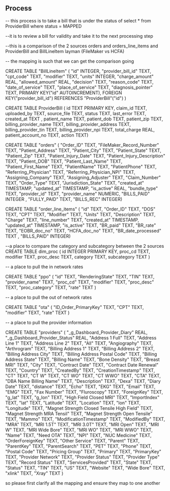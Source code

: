 ## Process

-- this process is to take a bill that is under the status of select * from ProviderBill where status = MAPPED

--it is to review a bill for validity and take it to the next processing step

--this is a comparison of the 2 sources orders and orders_line_items and ProviderBill and BillLineItem layman (FileMaker vs HCFA)

-- the mapping is such that we can get the comparison going 


CREATE TABLE "BillLineItem" (
	"id"	INTEGER,
	"provider_bill_id"	TEXT,
	"cpt_code"	TEXT,
	"modifier"	TEXT,
	"units"	INTEGER,
	"charge_amount"	REAL,
	"allowed_amount"	REAL,
	"decision"	TEXT,
	"reason_code"	TEXT,
	"date_of_service"	TEXT,
	"place_of_service"	TEXT,
	"diagnosis_pointer"	TEXT,
	PRIMARY KEY("id" AUTOINCREMENT),
	FOREIGN KEY("provider_bill_id") REFERENCES "ProviderBill"("id")
)


CREATE TABLE ProviderBill (
        id TEXT PRIMARY KEY,
        claim_id TEXT,
        uploaded_by TEXT,
        source_file TEXT,
        status TEXT,
        last_error TEXT,
        created_at TEXT
    , patient_name TEXT, patient_dob TEXT, patient_zip TEXT, billing_provider_name TEXT, billing_provider_address TEXT, billing_provider_tin TEXT, billing_provider_npi TEXT, total_charge REAL, patient_account_no TEXT, action TEXT)


CREATE TABLE "orders" (
	"Order_ID"	TEXT,
	"FileMaker_Record_Number"	TEXT,
	"Patient_Address"	TEXT,
	"Patient_City"	TEXT,
	"Patient_State"	TEXT,
	"Patient_Zip"	TEXT,
	"Patient_Injury_Date"	TEXT,
	"Patient_Injury_Description"	TEXT,
	"Patient_DOB"	TEXT,
	"Patient_Last_Name"	TEXT,
	"Patient_First_Name"	TEXT,
	"PatientName"	TEXT,
	"PatientPhone"	TEXT,
	"Referring_Physician"	TEXT,
	"Referring_Physician_NPI"	TEXT,
	"Assigning_Company"	TEXT,
	"Assigning_Adjuster"	TEXT,
	"Claim_Number"	TEXT,
	"Order_Type"	TEXT,
	"Jurisdiction_State"	TEXT,
	"created_at"	TIMESTAMP,
	"updated_at"	TIMESTAMP,
	"is_active"	REAL,
	"bundle_type"	TEXT,
	"provider_id"	TEXT,
	"provider_name"	NUMERIC,
	"BILLS_PAID"	INTEGER
, "FULLY_PAID"	TEXT, "BILLS_REC"	INTEGER)



CREATE TABLE "order_line_items" (
"id" TEXT,
  "Order_ID" TEXT,
  "DOS" TEXT,
  "CPT" TEXT,
  "Modifier" TEXT,
  "Units" TEXT,
  "Description" TEXT,
  "Charge" TEXT,
  "line_number" TEXT,
  "created_at" TIMESTAMP,
  "updated_at" TIMESTAMP,
  "is_active" TEXT,
  "BR_paid" TEXT,
  "BR_rate" TEXT,
  "EOBR_doc_no" TEXT,
  "HCFA_doc_no" TEXT,
  "BR_date_processed" TEXT
, "BILLS_PAID"	INTEGER)



--a place to compare the category and subcategory between the 2 sources
CREATE TABLE dim_proc (
            id INTEGER PRIMARY KEY,
            proc_cd TEXT,
            modifier TEXT,
            proc_desc TEXT,
            category TEXT,
            subcategory TEXT
        )


-- a place to pull the in network rates

CREATE TABLE "ppo" (
"id" TEXT,
  "RenderingState" TEXT,
  "TIN" TEXT,
  "provider_name" TEXT,
  "proc_cd" TEXT,
  "modifier" TEXT,
  "proc_desc" TEXT,
  "proc_category" TEXT,
  "rate" TEXT
)


-- a place to pull the out of network rates

CREATE TABLE "ota" (
"ID_Order_PrimaryKey" TEXT,
  "CPT" TEXT,
  "modifier" TEXT,
  "rate" TEXT
)


-- a place to pull the provider information

CREATE TABLE "providers" (
"_g_Dashboard_Provider_Diary" REAL,
  "_g_Dashboard_Provider_Status" REAL,
  "Address 1 Full" TEXT,
  "Address Line 1" TEXT,
  "Address Line 2" TEXT,
  "All" TEXT,
  "Angiography" TEXT,
  "Arthrogram" TEXT,
  "Billing Address 1" TEXT,
  "Billing Address 2" TEXT,
  "Billing Address City" TEXT,
  "Billing Address Postal Code" TEXT,
  "Billing Address State" TEXT,
  "Billing Name" TEXT,
  "Bone Density" TEXT,
  "Breast MRI" TEXT,
  "City" TEXT,
  "Contract Date" TEXT,
  "Contract Date Renewal" TEXT,
  "Country" TEXT,
  "CreatedBy" TEXT,
  "CreationTimestamp" TEXT,
  "CT" TEXT,
  "CT W" TEXT,
  "CT WO" TEXT,
  "CT WWO" TEXT,
  "CTA" TEXT,
  "DBA Name Billing Name" TEXT,
  "Description" TEXT,
  "Dexa" TEXT,
  "Diary Date" TEXT,
  "distance" TEXT,
  "Echo" TEXT,
  "EKG" TEXT,
  "Email" TEXT,
  "EMG" TEXT,
  "Fax Number" TEXT,
  "Fluroscopy" TEXT,
  "ForeignKey" TEXT,
  "g_lat" TEXT,
  "g_lon" TEXT,
  "High Field Closed MRI" TEXT,
  "ImportIndex" TEXT,
  "lat" TEXT,
  "Latitude" TEXT,
  "Location" TEXT,
  "lon" TEXT,
  "Longitude" TEXT,
  "Magnet Strength Closed Tensile High Field" TEXT,
  "Magnet Strength MRA Tensil" TEXT,
  "Magnet Strength Open Tensile" TEXT,
  "Mammo" TEXT,
  "ModificationTimestamp" TEXT,
  "ModifiedBy" TEXT,
  "MRA" TEXT,
  "MRI 1.5T" TEXT,
  "MRI 3.0T" TEXT,
  "MRI Open" TEXT,
  "MRI W" TEXT,
  "MRI Wide Bore" TEXT,
  "MRI WO" TEXT,
  "MRI WWO" TEXT,
  "Name" TEXT,
  "Need OTA" TEXT,
  "NPI" TEXT,
  "NUC Medicine" TEXT,
  "OrderForeignKey" TEXT,
  "Other Service" TEXT,
  "Parent" TEXT,
  "ParentKey" TEXT,
  "ParentSearch" TEXT,
  "PET" TEXT,
  "Phone" TEXT,
  "Postal Code" TEXT,
  "Pricing Group" TEXT,
  "Primary" TEXT,
  "PrimaryKey" TEXT,
  "Provider Network" TEXT,
  "Provider Status" TEXT,
  "Provider Type" TEXT,
  "Record Status" TEXT,
  "ServicesProvided" TEXT,
  "State" TEXT,
  "Status" TEXT,
  "TIN" TEXT,
  "US" TEXT,
  "Website" TEXT,
  "Wide Bore" TEXT,
  "xlink" TEXT,
  "Xray" TEXT
)



so please first clarify all the mapping and ensure they map to one another